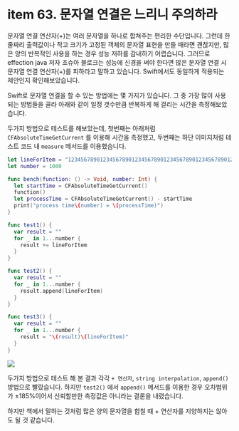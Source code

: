 # item 63. 문자열 연결은 느리니 주의하라

문자열 연결 연산자(+)는 여러 문자열을 하나로 합쳐주는 편리한 수단입니다. 그런데 한 줄짜리 출력값이나 작고 크기가 고정된 객체의 문자열 표현을 만들 때라면 괜찮지만, 많은 양의 반복적인 사용을 하는 경우 성능 저하를 감내하기 어렵습니다. 그러므로 effection java 저자 조슈아 블로크는 성능에 신경을 써야 한다면 많은 문자열 연결 시 문자열 연결 연산자(+)를 피하라고 말하고 있습니다. Swift에서도 동일하게 적용되는 제안인지 확인해보았습니다.

Swift로 문자열 연결을 할 수 있는 방법에는 몇 가지가 있습니다. 그 중 가장 많이 사용되는 방법들을 골라 아래와 같이 일정 갯수만큼 반복하게 해 걸리는 시간을 측정해보았습니다.

두가지 방법으로 테스트를 해보았는데, 첫번째는 아래처럼 `CFAbsoluteTimeGetCurrent` 를 이용해 시간을 측정했고, 두번째는 하단 이미지처럼 테스트 코드 내 `measure` 메서드를 이용했습니다.

```swift
let lineForItem = "12345678901234567890123456789012345678901234567890123456789012345678901234567890"
let number = 1000

func bench(function: () -> Void, number: Int) {
  let startTime = CFAbsoluteTimeGetCurrent()
  function()
  let processTime = CFAbsoluteTimeGetCurrent() - startTime
  print("process time\(number) = \(processTime)")
}

func test1() {
  var result = ""
  for _ in 1...number {
    result += lineForItem
  }
}

func test2() {
  var result = ""
  for _ in 1...number {
    result.append(lineForItem)
  }
}

func test3() {
  var result = ""
  for _ in 1...number {
    result = "\(result)\(lineForItem)"
  }
}
```

<img src="https://user-images.githubusercontent.com/40784518/110232054-bc6f5b80-7f5e-11eb-8d9e-1faf66c52ea5.png"/>

두가지 방법으로 테스트 해 본 결과 각각 `+ 연산자`, `string interpolation`, `append()` 방법으로 빨랐습니다. 하지만 `test2()` 에서 `append()` 메서드를 이용한 경우 오차범위가 ±185%이어서 신뢰할만한 측정값은 아니라는 결론을 내렸습니다. 

하지만 책에서 말하는 것처럼 많은 양의 문자열을 합칠 때 + 연산자를 지양하지는 않아도 될 것 같습니다.

